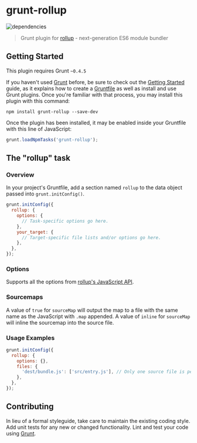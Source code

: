 # grunt-rollup

![dependencies](https://david-dm.org/chrisprice/grunt-rollup.svg)

> Grunt plugin for [rollup](https://github.com/rollup/rollup) - next-generation ES6 module bundler

## Getting Started
This plugin requires Grunt `~0.4.5`

If you haven't used [Grunt](http://gruntjs.com/) before, be sure to check out the [Getting Started](http://gruntjs.com/getting-started) guide, as it explains how to create a [Gruntfile](http://gruntjs.com/sample-gruntfile) as well as install and use Grunt plugins. Once you're familiar with that process, you may install this plugin with this command:

```shell
npm install grunt-rollup --save-dev
```

Once the plugin has been installed, it may be enabled inside your Gruntfile with this line of JavaScript:

```js
grunt.loadNpmTasks('grunt-rollup');
```

## The "rollup" task

### Overview
In your project's Gruntfile, add a section named `rollup` to the data object passed into `grunt.initConfig()`.

```js
grunt.initConfig({
  rollup: {
    options: {
      // Task-specific options go here.
    },
    your_target: {
      // Target-specific file lists and/or options go here.
    },
  },
});
```

### Options

Supports all the options from [rollup's JavaScript API](https://github.com/rollup/rollup/wiki/JavaScript-API).


### Sourcemaps
A value of `true` for `sourceMap` will output the map to a file with the same name as the JavaScript with `.map` appended. A value of `inline` for `sourceMap` will inline the sourcemap into the source file.

### Usage Examples

```js
grunt.initConfig({
  rollup: {
    options: {},
    files: {
      'dest/bundle.js': ['src/entry.js'], // Only one source file is permitted
    },
  },
});
```

## Contributing
In lieu of a formal styleguide, take care to maintain the existing coding style. Add unit tests for any new or changed functionality. Lint and test your code using [Grunt](http://gruntjs.com/).

